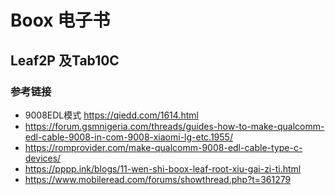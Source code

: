 # Boox 电子书
## Leaf2P 及Tab10C

### 参考链接
- 9008EDL模式 https://qiedd.com/1614.html
- https://forum.gsmnigeria.com/threads/guides-how-to-make-qualcomm-edl-cable-9008-in-com-9008-xiaomi-lg-etc.1955/
- https://romprovider.com/make-qualcomm-9008-edl-cable-type-c-devices/
- https://pppp.ink/blogs/11-wen-shi-boox-leaf-root-xiu-gai-zi-ti.html
- https://www.mobileread.com/forums/showthread.php?t=361279

